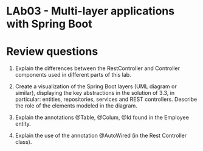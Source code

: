 #   LAb03 - Multi-layer applications with Spring Boot

# Review questions

1. Explain the differences between the RestController and Controller components used in different
parts of this lab. <br>

2. Create a visualization of the Spring Boot layers (UML diagram or similar), displaying the key
abstractions in the solution of 3.3, in particular: entities, repositories, services and REST controllers.
Describe the role of the elements modeled in the diagram. <br>

3. Explain the annotations @Table, @Colum, @Id found in the Employee entity. <br>

4. Explain the use of the annotation @AutoWired (in the Rest Controller class).<br>


